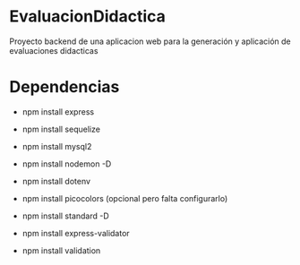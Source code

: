 # EvaluacionDidactica
Proyecto backend de una aplicacion web  para la generación y aplicación de evaluaciones didacticas

# Dependencias
- npm install express

- npm install sequelize

- npm install mysql2

- npm install nodemon -D

- npm install dotenv

- npm install picocolors (opcional pero falta configurarlo)

- npm install standard -D

- npm install express-validator

- npm install validation
